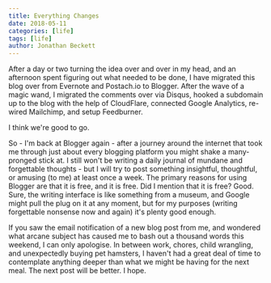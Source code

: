 ```yaml
---
title: Everything Changes
date: 2018-05-11
categories: [life]
tags: [life]
author: Jonathan Beckett
---
```


After a day or two turning the idea over and over in my head, and an afternoon spent figuring out what needed to be done, I have migrated this blog over from Evernote and Postach.io to Blogger. After the wave of a magic wand, I migrated the comments over via Disqus, hooked a subdomain up to the blog with the help of CloudFlare, connected Google Analytics, re-wired Mailchimp, and setup Feedburner.

I think we're good to go.

So - I'm back at Blogger again - after a journey around the internet that took me through just about every blogging platform you might shake a many-pronged stick at. I still won't be writing a daily journal of mundane and forgettable thoughts - but I will try to post something insightful, thoughtful, or amusing (to me) at least once a week. The primary reasons for using Blogger are that it is free, and it is free. Did I mention that it is free? Good. Sure, the writing interface is like something from a museum, and Google might pull the plug on it at any moment, but for my purposes (writing forgettable nonsense now and again) it's plenty good enough.

If you saw the email notification of a new blog post from me, and wondered what arcane subject has caused me to bash out a thousand words this weekend, I can only apologise. In between work, chores, child wrangling, and unexpectedly buying pet hamsters, I haven't had a great deal of time to contemplate anything deeper than what we might be having for the next meal. The next post will be better. I hope.